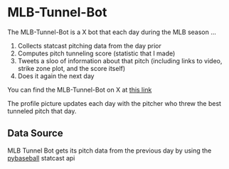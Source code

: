 # MLB-Tunnel-Bot

The MLB-Tunnel-Bot is a X bot that each day during the MLB season ...

1. Collects statcast pitching data from the day prior
2. Computes pitch tunneling score (statistic that I made)
3. Tweets a sloo of information about that pitch (including links to video, strike zone plot, and the score itself)
4. Does it again the next day

You can find the MLB-Tunnel-Bot on X at [this link](https://twitter.com/MLBTullelBot)

The profile picture updates each day with the pitcher who threw the best tunneled pitch that day.


## Data Source

MLB Tunnel Bot gets its pitch data from the previous day by using the [pybaseball]() statcast api
